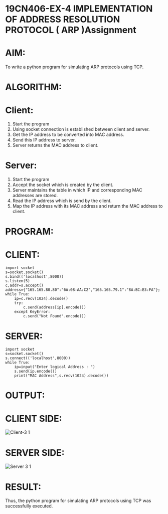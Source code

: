 # 19CN406-EX-4 IMPLEMENTATION OF ADDRESS RESOLUTION PROTOCOL ( ARP )Assignment
# AIM:
To write a python program for simulating ARP protocols using TCP.
# ALGORITHM:
# Client:
1. Start the program
2. Using socket connection is established between client and server.
3. Get the IP address to be converted into MAC address.
4. Send this IP address to server.
5. Server returns the MAC address to client.
# Server:
1. Start the program
2. Accept the socket which is created by the client.
3. Server maintains the table in which IP and corresponding MAC addresses are
stored.
4. Read the IP address which is send by the client.
5. Map the IP address with its MAC address and return the MAC address to client.
# PROGRAM:
# CLIENT:
```
import socket
s=socket.socket()
s.bind(('localhost',8000))
s.listen(5)
c,addr=s.accept()
address={"165.165.80.80":"6A:08:AA:C2","165.165.79.1":"8A:BC:E3:FA"};
while True:
    ip=c.recv(1024).decode()
    try:
        c.send(address[ip].encode())
    except KeyError:
        c.send("Not Found".encode())
```
# SERVER:
```
import socket
s=socket.socket()
s.connect(('localhost',8000))
while True:
    ip=input("Enter logical Address : ")
    s.send(ip.encode())
    print("MAC Address",s.recv(1024).decode())
```
# OUTPUT:
# CLIENT SIDE:
![Client-3 1](https://github.com/balar2004/19CN406-EX-4/assets/118791778/b8dd2abc-c58a-40d7-b5c5-b50e2b3e4642)
# SERVER SIDE:
![Server 3 1](https://github.com/balar2004/19CN406-EX-4/assets/118791778/41a0cd2d-806f-4c71-b943-32e2bc1fcb6c)
# RESULT:
Thus, the python program for simulating ARP protocols using TCP was successfully 
executed.
